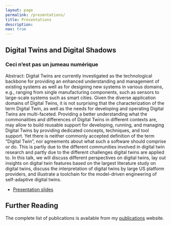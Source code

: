 ```yaml
---
layout: page
permalink: /presentations/
title: Presentations
description: 
nav: true
---
```


## Digital Twins and Digital Shadows

### Ceci n’est pas un jumeau numérique

Abstract: Digital Twins are currently investigated as the technological backbone for providing an enhanced understanding and management of existing systems as well as for designing new systems in various domains, e.g., ranging from single manufacturing components, such as sensors to large-scale systems such as smart cities. Given the diverse application domains of Digital Twins, it is not surprising that the characterization of the term Digital Twin, as well as the needs for developing and operating Digital Twins are multi-faceted. Providing a better understanding what the commonalities and differences of Digital Twins in different contexts are, may allow to build reusable support for developing, running, and managing Digital Twins by providing dedicated concepts, techniques, and tool support. Yet there is neither commonly accepted definition of the term “Digital Twin”, nor agreements about what such a software should comprise or do. This is partly due to the different communities involved in digital twin research and partly due to the different challenges digital twins are applied to. In this talk, we will discuss different perspectives on digital twins, lay out insights on digital twin features based on the largest literature study on digital twins, discuss the interpretation of digital twins by large US platform providers, and illustrate a toolchain for the model-driven engineering of self-adaptive digital twins.

- [Presentation slides](https://github.com/awortmann/awortmann.github.io/blob/master/downloads/presentations/22.01.10.EDT_Community_Digital_Twins.pdf)


## Further Reading

The complete list of publications is available from my [publications](../publications/) website.